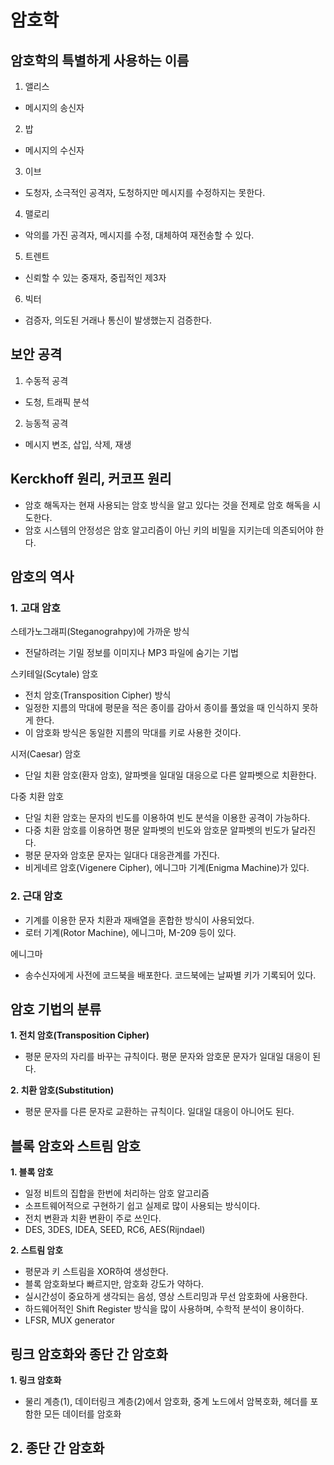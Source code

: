 # 암호학
## 암호학의 특별하게 사용하는 이름
1. 앨리스
- 메시지의 송신자

2. 밥
- 메시지의 수신자

3. 이브
- 도청자, 소극적인 공격자, 도청하지만 메시지를 수정하지는 못한다.

4. 맬로리
- 악의를 가진 공격자, 메시지를 수정, 대체하여 재전송할 수 있다.

5. 트렌트
- 신뢰할 수 있는 중재자, 중립적인 제3자

6. 빅터
- 검증자, 의도된 거래나 통신이 발생했는지 검증한다.

## 보안 공격
1. 수동적 공격
- 도청, 트래픽 분석

2. 능동적 공격
- 메시지 변조, 삽입, 삭제, 재생

## Kerckhoff 원리, 커코프 원리
- 암호 해독자는 현재 사용되는 암호 방식을 알고 있다는 것을 전제로 암호 해독을 시도한다.
- 암호 시스템의 안정성은 암호 알고리즘이 아닌 키의 비밀을 지키는데 의존되어야 한다.

## 암호의 역사
### 1. 고대 암호
스테가노그래피(Steganograhpy)에 가까운 방식
- 전달하려는 기밀 정보를 이미지나 MP3 파일에 숨기는 기법

스키테일(Scytale) 암호
- 전치 암호(Transposition Cipher) 방식
- 일정한 지름의 막대에 평문을 적은 종이를 감아서 종이를 풀었을 때 인식하지 못하게 한다.
- 이 암호화 방식은 동일한 지름의 막대를 키로 사용한 것이다.

시저(Caesar) 암호
- 단일 치환 암호(환자 암호), 알파벳을 일대일 대응으로 다른 알파벳으로 치환한다.

다중 치환 암호
- 단일 치환 암호는 문자의 빈도를 이용하여 빈도 분석을 이용한 공격이 가능하다.
- 다중 치환 암호를 이용하면 평문 알파벳의 빈도와 암호문 알파벳의 빈도가 달라진다.
- 평문 문자와 암호문 문자는 일대다 대응관계를 가진다.
- 비게네르 암호(Vigenere Cipher), 에니그마 기계(Enigma Machine)가 있다.

### 2. 근대 암호
- 기계를 이용한 문자 치환과 재배열을 혼합한 방식이 사용되었다.
- 로터 기계(Rotor Machine), 에니그마, M-209 등이 있다.

에니그마
- 송수신자에게 사전에 코드북을 배포한다. 코드북에는 날짜별 키가 기록되어 있다.

## 암호 기법의 분류
__1. 전치 암호(Transposition Cipher)__
- 평문 문자의 자리를 바꾸는 규칙이다. 평문 문자와 암호문 문자가 일대일 대응이 된다.

__2. 치환 암호(Substitution)__
- 평문 문자를 다른 문자로 교환하는 규칙이다. 일대일 대응이 아니어도 된다.

## 블록 암호와 스트림 암호
__1. 블록 암호__
- 일정 비트의 집합을 한번에 처리하는 암호 알고리즘
- 소프트웨어적으로 구현하기 쉽고 실제로 많이 사용되는 방식이다.
- 전치 변환과 치환 변환이 주로 쓰인다.
- DES, 3DES, IDEA, SEED, RC6, AES(Rijndael)

__2. 스트림 암호__
- 평문과 키 스트림을 XOR하여 생성한다.
- 블록 암호화보다 빠르지만, 암호화 강도가 약하다.
- 실시간성이 중요하게 생각되는 음성, 영상 스트리밍과 무선 암호화에 사용한다.
- 하드웨어적인 Shift Register 방식을 많이 사용하며, 수학적 분석이 용이하다.
- LFSR, MUX generator

## 링크 암호화와 종단 간 암호화
__1. 링크 암호화__
- 물리 계층(1), 데이터링크 계층(2)에서 암호화, 중계 노드에서 암복호화, 헤더를 포함한 모든 데이터를 암호화

__2. 종단 간 암호화__
-
